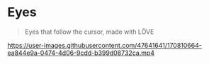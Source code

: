 # Eyes

> Eyes that follow the cursor, made with LÖVE

https://user-images.githubusercontent.com/47641641/170810664-ea844e9a-0474-4d06-9cdd-b399d08732ca.mp4